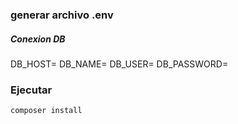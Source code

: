 

### generar archivo .env

##### Conexion DB
DB_HOST=
DB_NAME=
DB_USER=
DB_PASSWORD=

### Ejecutar 
```shell
composer install
```
